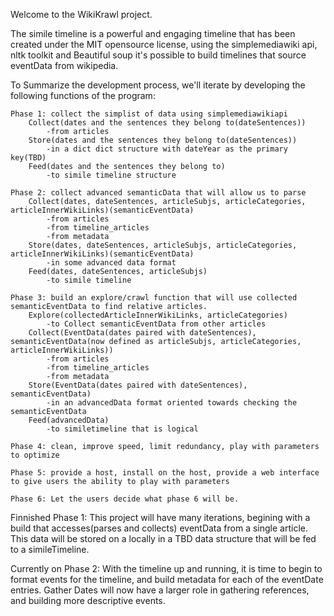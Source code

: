 Welcome to the WikiKrawl project. 
  
  The simile timeline is a powerful and engaging timeline that has been created under the MIT opensource license, 
  using the simplemediawiki api, nltk toolkit and Beautiful soup it's possible to build timelines that source
  eventData from wikipedia. 
  
  
  To Summarize the development process, we'll iterate by developing the following functions of the program:
  
    Phase 1: collect the simplist of data using simplemediawikiapi
        Collect(dates and the sentences they belong to(dateSentences))
            -from articles
        Store(dates and the sentences they belong to(dateSentences))
            -in a dict dict structure with dateYear as the primary key(TBD)
        Feed(dates and the sentences they belong to)
            -to simile timeline structure
            
    Phase 2: collect advanced semanticData that will allow us to parse 
        Collect(dates, dateSentences, articleSubjs, articleCategories, articleInnerWikiLinks)(semanticEventData)
            -from articles 
            -from timeline_articles
            -from metadata
        Store(dates, dateSentences, articleSubjs, articleCategories, articleInnerWikiLinks)(semanticEventData)
            -in some advanced data format
        Feed(dates, dateSentences, articleSubjs)
            -to simile timeline
            
    Phase 3: build an explore/crawl function that will use collected semanticEventData to find relative articles. 
        Explore(collectedArticleInnerWikiLinks, articleCategories) 
            -to Collect semanticEventData from other articles
        Collect(EventData(dates paired with dateSentences), semanticEventData(now defined as articleSubjs, articleCategories, articleInnerWikiLinks))
            -from articles
            -from timeline_articles
            -from metadata
        Store(EventData(dates paired with dateSentences), semanticEventData)
            -in an advancedData format oriented towards checking the semanticEventData
        Feed(advancedData)
            -to similetimeline that is logical
            
    Phase 4: clean, improve speed, limit redundancy, play with parameters to optimize
  
    Phase 5: provide a host, install on the host, provide a web interface to give users the ability to play with parameters
    
    Phase 6: Let the users decide what phase 6 will be. 
          
          
Finnished Phase 1:
  This project will have many iterations, begining with a build that accesses(parses and collects) eventData from a
  single article. This data will be stored on a locally in a TBD data structure that will be fed to a simileTimeline. 

Currently on Phase 2:
  With the timeline up and running, it is time to begin to format events for the timeline, and build metadata for each of
  the eventDate entries. Gather Dates will now have a larger role in gathering references, and building more descriptive events.  
  
  